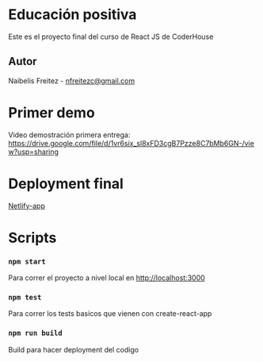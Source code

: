 # Educación positiva
Este es el proyecto final del curso de React JS de CoderHouse

## Autor
Naibelis Freitez - nfreitezc@gmail.com

# Primer demo
Video demostración primera entrega: https://drive.google.com/file/d/1vr6six_sl8xFD3cgB7Pzze8C7bMb6GN-/view?usp=sharing

# Deployment final
[Netlify-app](https://exquisite-tanuki-55e309.netlify.app/)

# Scripts

### `npm start`
Para correr el proyecto a nivel local en [http://localhost:3000](http://localhost:3000)

### `npm test`
Para correr los tests basicos que vienen con create-react-app

### `npm run build`
Build para hacer deployment del codigo
